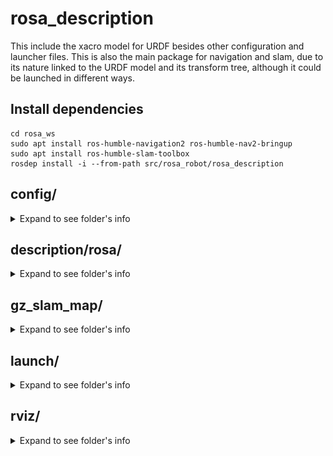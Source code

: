 # rosa_description

This include the xacro model for URDF besides other configuration and launcher files. This is also the main package for navigation and slam, due to its nature linked to the URDF model and its transform tree, although it could be launched in different ways.

## Install dependencies

    cd rosa_ws
    sudo apt install ros-humble-navigation2 ros-humble-nav2-bringup
    sudo apt install ros-humble-slam-toolbox
    rosdep install -i --from-path src/rosa_robot/rosa_description

## config/
<details>
<summary>Expand to see folder's info</summary>

This folder contains the parameters file for navigation and SLAM. Here are the explanation for the most important and changed parameters for the development.

**load_pre_mapped_params_online_asinc.yaml and mapper_params_online_async.yaml are not used and may be outdated, but they are in the folder for possible future uses**

### nav2_params_yaml

The default params file from nav2_bringup is modified for this project rquirements. Mainly to change from differential to omnidirectional movement, so most of the changes are refered to velocities and accelerations, but also to adapt the navigation to the robot size, components and enviroment.

Here are some of the most important changes. If no coment is following the value it is full added, either the comented value is the default one:

```yaml
amcl:
  ros__parameters:
    laser_max_range: 30.0 #100
    robot_model_type: "nav2_amcl::OmniMotionModel" #"nav2_amcl::DifferentialMotionModel"
    set_initial_pose: true
    initial_pose: { x: 0.0, y: 0.0, z: 0.0, yaw: 0.0 }

controller_server:
  ros__parameters:
    min_y_velocity_threshold: 0.001
    FollowPath:
      min_vel_x: -0.05 #0.0
      min_vel_y: -0.15 #0.0
      max_vel_x: 0.15 #0.26
      max_vel_y: 0.15 #0.0
      max_vel_theta: 0.25 #1.0
      min_speed_xy: 0.001 #0.0
      max_speed_xy: 0.15 #0.26
      min_speed_theta: 0.01 #0.0
      acc_lim_y: 2.5 #0.0
      decel_lim_y: -2.5 #0.0
      vy_samples: 40 #5
      critics: ["RotateToGoal", "Oscillation", "BaseObstacle", "GoalAlign", "PathAlign", "PathDist", "GoalDist", "Twirling"] #Same without "Twirling"

local_costmap:
  local_costmap:
    ros__parameters:
      footprint: "[[0.35, 0.295], [0.35, -0.295], [-0.35, -0.295], [-0.35, 0.295]]" #robot_radius: 0.46

map_server:
  ros__parameters:
    use_sim_time: True
    # Overridden in launch by the "map" launch configuration or provided default value.
    # To use in yaml, remove the default "map" value in the tb3_simulation_launch.py file & provide full path to map below.
    yaml_filename: "../gz_slam_map/gaz_world"


behavior_server:
  ros__parameters:
    max_rotational_vel: 0.25 #1.0
    min_rotational_vel: 0.001 #0.4

velocity_smoother:
  ros__parameters:
    max_velocity: [0.15, 0.15, 0.25] #[0.26, 0.0, 1.0]
    min_velocity: [-0.05, -0.15, -0.25] #[-0.26, 0.0, -1.0]
    max_accel: [1.0, 1.0, 1.5] #[2.5, 0.0, 3.2]
    max_decel: [-1.0, -1.0, -1.5] #[-2.5, 0.0, -3.2]
```
Other parameters such as inflation layers of the maps are also modified but must be adjusted depending on the purpose and enviroment.

As shown in the modifications, most of them are related to allow horizontal movement, decreasing minimum thresholds and increasing maximum velocities.

DWBLocalPlanner is selected due to its performance during tests.

</details>

## description/rosa/
<details>
<summary>Expand to see folder's info</summary>

In this folder is located the xacro elements to represent ROSA in URDF format, with their Gazebo plugin if necessary.
Includes a "meshes/" folder with the mesh data for the LiDAR, camera, wheels and robot body.

The URDF model stablishes a transform tree headed by "base_footprint" frame, which correspond to "base_footprint" link.

### Links

- **base_footprint:** Auxiliar link to be the header frame of the URDF tf tree.
- **base_link:** Used to support the fixed transforms of components.
- **chasis:** Represents the body of ROSA.
- **lidar_sensor_link:** Represents the Hokuyo LiDAR.
- **camera_link:** Represents the Realsense RGBD camera. This is the top part of the transforms structure derivated from the specifications of RGBD's cameras.
- **wheel_front_left_link** & **wheel_front_right_link** & **wheel_back_left_link** & **wheel_fback_right_link:** Represent the four mecanum wheels of ROSA.

### Frames and joints

![Transform Tree](images/tf_tree.png)

Frames from top to bottom:
- **base_footprint:** 
  - Parent with fixed joint with **base_link**
  - Parent with continuous joint with the four **omni wheels**
- **base_link:**
  - Child with fixed joint with **base_footprint**
  - Parent with fixed joint with **chasis**
  - Parent with fixed joint with **lidar_sensor_link**
  - Parent with fixed joint with **camera_link**
 
- **wheel_front_left_link** & **wheel_front_right_link** & **wheel_back_left_link** & **wheel_fback_right_link:** 
  - Child with continuous joint with **base_link**
- **chasis:**
  - Child with fixed joint with **base_link**
- **lidar_sensor_link:**
  - Child with fixed joint with **base_link**
- **camera_link:**
  - Child with fixed joint with **base_link**
  - Parent with fixed joint with **camera_depth_frame**
  - Parent with fixed joint with **camera_color_frame**
- **camera_depth_frame:** 
  - Child with fixed joint with **camera_link**
  - Parent with fixed joint with **camera_depth_optical_frame:** Rotated on axis {-pi/2} 0 {-pi/2} due to the RGBD's specifications
- **camera_color_frame:** 
  - Child with fixed joint with **camera_link**
  - Parent with fixed joint with **camera_color_optical_frame:** Rotated on axis {-pi/2} 0 {-pi/2} due to the RGBD's specifications
- **camera_depth_optical_frame:** 
  - Child with fixed joint with **camera_depth_frame**
- **camera_color_frame:** 
  - Child with fixed joint with **camera_color_frame**

### Plugins and Gazebo

For the simulation in Gazebo there are plugins included in the corresponding xacros. 

lidar_sensor.xacro uses a type "ray" plugin configured to emulate the real hokuyo LiDAR.

realsense_d435.xacro uses a type "depth" plugin configured to emulate the real camera.

For the omni_wheel.xacro the omnidirectional movement plugin is located in the [gz_rosa_control](../gz_rosa_control/) package, also included in the project.

</details>

## gz_slam_map/
<details>
<summary>Expand to see folder's info</summary>

This folder contains all the files generated after map the gazebo world. It is set as default map for navigation in the launchers (gaz_wolrd.yaml)

![gaz_world.pgm](images/gazebo_map.png)

</details>

## launch/
<details>
<summary>Expand to see folder's info</summary>

This folder contains ROS2 launchers created for map and navigate with ROSA robot. Most of them can be executed with differents arguments depending on the objective and they will launch processes on different ways to simulate on Gazebo or run the real robot. 

**navigation_launch.py and slam_launch.py are not used and may be outdated, but they are in the folder for possible future uses**

### rosa_gazebo_launch.py

Launches Gazebo program with the ROS2 parameter "use_sim_time" set to true. This launcher execute "spawn_entity.py", run the "robot_state_publisher" and load the [URDF model](description/rosa/).

Gazebo opens with preloaded URDF a world, which correspond to [pal_office.world](worlds/pal_office.world)

    ros2 launch rosa_description rosa_gazebo_launch.py

![rosa_gazebo_launch.py](images/rosa_gazebo_launch.png)

## rosa_urdf_launch.py

Load URDF model to work with ROS2 using real ROSA. Set "use_sim_time" param to false and run "robot_state_publisher" with the [xacro model](description/rosa/).

    ros2 launch rosa_description rosa_urdf_launch.py

## rosa_nav_slam_launch.py

It will run "bringup_launch.py", it will also execute a pre-configured rviz2 with all necessary components. This launcher is supposed to be used both for SLAM and for navigation. Localization with AMCL wil always be active to help the robot to map and to navigate.

It is necessary an active joint between the "odom" and "base_footprint" frames, so **one of the previous launcher should be executed first with the rosa_driver node if using the real robot**

    ros2 launch rosa_description rosa_nav_slam_launch.py

### Launch Arguments

These are the specific launcher's arguments and their default value

* use_sim_time: false
* slam: False
* slam_params: [mapper_params_online_async.yaml](config/mapper_params_online_async.yaml)
* params_file: [nav2_params.yaml](config/nav2_params.yaml)
* map: gaz_world.yaml

**Lidar topic /scan should always be active to properly navigate or doing SLAM**

### SLAM
This way of launching rosa_nav_slam_launch.py execute **bringup_launch.py,** from the nav2_bringup package, which launch **slam_launch.py** using **online_sync_launch.py** from the slam_toolbox package.

    ros2 launch rosa_description rosa_nav_slam_launch.py slam:=True

If you are using Gazebo and **not in the NUC of the robot**, it is recomended to edit slam_launch.py to launch online_async_launch.py. It is due to the async launcher is faster at the cost of a loss of quality on the map that does not really affect in the simulation.

  sudo gedit /opt/ros/humble/share/nav2_bringup/launch/slam_launch.py

Start moving the robot publishing in /cmd_vel or using goal pose and save the map using the SLAM plug-in openned in rviz2 
* "save map" for .pgm and .yaml (necessary for navigation)
* "serialize map" for serialized version (.data and .posegraph)

Once you have your map files you can set it for navigation using launch arguments:

    ros2 launch rosa_description rosa_nav_slam_launch.py map:=(map.yaml path)
    
### Navigation
This way launches **bringup_launch.py,** from the nav2_bringup package.

    ros2 launch rosa_description rosa_nav_slam_launch.py map:=(map.yaml path)

The default map in this launcher is [gaz_world.yaml](gz_slam_map/gaz_world.yaml) and you have to use parameters to change it

The initial pose of the robot is set as a parameter to (0, 0, 0, 0) in [nav2_params.yaml](config/nav2_params.yaml). If it is not accurate set another initial pose using RVIZ.
Start navigation by setting a goal pose. If navigation is working properly, "navigation" and "localization" should be shown as "active" down left the screen.

While the robot is moving the path planned should appear in the RVIZ visualizer. You can stop the navigation using the RVIZ nav2 plugin. You can also interrupt the movement for a moment if working with the real robot by using the remote controller but, either stopping or moving it to another place, the navigation planner will resume the movement to the goal pose once the controller is no loger intervening.

</details>

## rviz/
<details>
<summary>Expand to see folder's info</summary>

Preconfigured rviz configuration for navigation and SLAM with ROSA. 
They are included in the launchers to open rviz with the necessary displays and components to visualize.

### nav2_rviz_config.rviz

![rviz slam config.](images/rviz_navigation_config.png)

Displays included:
 - Grid
 - TF
 - RobotModel
 - LaserScan
 - PointCloud2
 - Camera
 - Map: unactive, for visualize preloaded map
 - Path: for navigation calculated paths
 - Map: for global costmap
 - Map: for local costmap
 - Nav2_rviz_plugin: to visualize navigation status
 
### slam_rviz_config.rviz

![rviz slam config.](images/rviz_slam_config.png)

Displays included:
 - Grid
 - TF
 - RobotModel
 - LaserScan
 - PointCloud2
 - Camera
 - Map: to visualize map while generating
 - SlamToolboxPlugin: to save generated map

</details>

